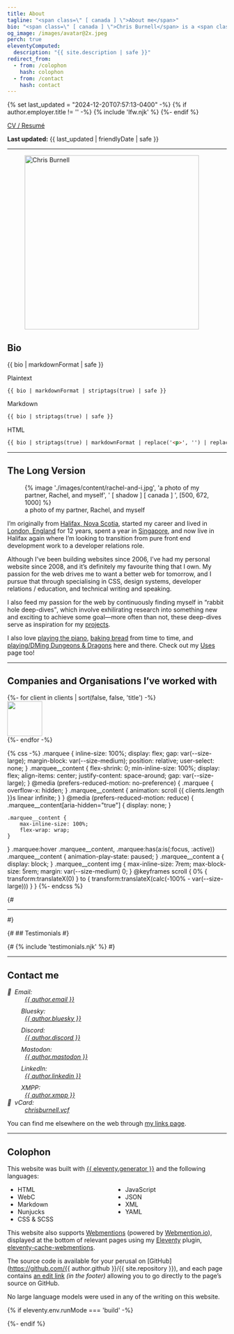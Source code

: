 ```yaml
---
title: About
tagline: "<span class=\" [ canada ] \">About me</span>"
bio: "<span class=\" [ canada ] \">Chris Burnell</span> is a <span class=\" [ canada ] \">Canadian</span> Front End Developer / Software Engineer. He was a dedicated volunteer Organiser for the [State of the Browser](https://stateofthebrowser.com) conference from 2018 to 2024, having brought together over 50 leading speakers to the delight of 150+ attendees each year. He’s [“Ravenous for CSS”](https://chrisburnell.com/tag/css/), often found [rabbit-hole deep-diving](https://chrisburnell.com/projects/), and his [Webmention Plugin](https://chrisburnell.com/eleventy-cache-webmentions/) for [Eleventy](https://11ty.dev) helps people connect across the [Fediverse](https://en.wikipedia.org/wiki/Fediverse) and [IndieWeb](https://indieweb.org)."
og_image: /images/avatar@2x.jpeg
perch: true
eleventyComputed:
  description: "{{ site.description | safe }}"
redirect_from:
  - from: /colophon
    hash: colophon
  - from: /contact
    hash: contact
---
```

{% set last_updated = "2024-12-20T07:57:13-0400" -%}
{% if author.employer.title != '' -%}
    {% include 'lfw.njk' %}
{%- endif %}

<p class=" [ center  inline-center ] "><a href="https://chrisburnell.com/cv/" class=" [ button ] ">CV / Resumé</a></p>

<p class=" [ center  inline-center ] "><strong>Last updated:</strong> <time datetime="{{ last_updated | rfc3339Date }}">{{ last_updated | friendlyDate | safe }}</time></p>

<hr>

<figure class=" [ overflow ] ">
    <img src="/images/avatar@4x.jpeg" alt="Chris Burnell" class=" [ shadow ] [ canada ] " width="400" height="400" loading="lazy" decoding="async">
</figure>

## Bio

{{ bio | markdownFormat | safe }}

<c-details>
<summary>Plaintext</summary>

```text
{{ bio | markdownFormat | striptags(true) | safe }}
```

</c-details>

<c-details>
<summary>Markdown</summary>

```markdown
{{ bio | striptags(true) | safe }}
```

</c-details>

<c-details>
<summary>HTML</summary>

```html
{{ bio | striptags(true) | markdownFormat | replace('<p>', '') | replace('</p>', '') | safe }}
```

</c-details>

<hr>

## The Long Version

<figure>
    {% image './images/content/rachel-and-i.jpg', 'a photo of my partner, Rachel, and myself', ' [ shadow ] [ canada ] ', [500, 672, 1000] %}
    <figcaption>a photo of my partner, Rachel, and myself</figcaption>
</figure>

I’m originally from [<span class=" [ canada ] ">Halifax, Nova Scotia</span>](https://www.openstreetmap.org/#map=13/44.6463/-63.6162), started my career and lived in [London, England](https://www.openstreetmap.org/#map=10/51.4898/-0.0882) for 12 years, spent a year in [Singapore](https://www.openstreetmap.org/#map=14/1.3156/103.9425), and now live in Halifax again where I’m looking to transition from pure front end development work to a developer relations role.

Although I’ve been building websites since 2006, I’ve had my personal website since 2008, and it’s definitely my favourite thing that I own. My passion for the web drives me to want a better web for tomorrow, and I pursue that through specialising in CSS, design systems, developer relations / education, and technical writing and speaking.

I also feed my passion for the web by continuously finding myself in <q>rabbit hole deep-dives</q>, which involve exhilirating research into something new and exciting to achieve some goal—more often than not, these deep-dives serve as inspiration for my [projects](https://chrisburnell.com/projects/).

I also love <a href="https://chrisburnell.com/note/1510316111/" title="this link is a joke">playing the piano</a>, [baking bread](https://chrisburnell.com/note/1574856597/) from time to time, and [playing/DMing Dungeons & Dragons](https://chrisburnell.com/projects/#personal-projects) here and there. Check out my [Uses](/uses/) page too!

<hr>

<h2 id="clients">Companies and Organisations I’ve worked with</h2>

<div class=" [ marquee ] ">
    <div class=" [ marquee__content ] ">
        {%- for client in clients | sort(false, false, 'title') -%}
            <article>
                <a href="{{ client.url }}" title="{{ client.title | safe }}" rel="external noopener">
                    <img src="/images/content/{{ client.image }}"{% if client.darkInvert %} class="dark-invert-colors"{% endif %} alt="" height="80">
                </a>
            </article>
        {%- endfor -%}
    </div>
    <div class=" [ marquee__content ] " aria-hidden="true" hidden>
        {%- for client in clients | sort(false, false, 'title') -%}
            <article>
                <a href="{{ client.url }}" title="{{ client.title | safe }}" rel="external noopener" tabindex="-1">
                    <img src="/images/content/{{ client.image }}"{% if client.darkInvert %} class="dark-invert-colors"{% endif %} alt="" height="80">
                </a>
            </article>
        {%- endfor -%}
    </div>
</div>

{% css -%}
.marquee {
    inline-size: 100%;
    display: flex;
    gap: var(--size-large);
    margin-block: var(--size-medium);
    position: relative;
    user-select: none;
}
.marquee__content {
    flex-shrink: 0;
    min-inline-size: 100%;
    display: flex;
    align-items: center;
    justify-content: space-around;
    gap: var(--size-large);
}
@media (prefers-reduced-motion: no-preference) {
    .marquee {
        overflow-x: hidden;
    }
    .marquee__content {
        animation: scroll {{ clients.length }}s linear infinite;
    }
}
@media (prefers-reduced-motion: reduce) {
    .marquee__content[aria-hidden="true"] {
        display: none;
    }

    .marquee__content {
        max-inline-size: 100%;
        flex-wrap: wrap;
    }
}
.marquee:hover .marquee__content,
.marquee:has(a:is(:focus, :active)) .marquee__content  {
    animation-play-state: paused;
}
.marquee__content a {
    display: block;
}
.marquee__content img {
    max-inline-size: 7rem;
    max-block-size: 5rem;
    margin: var(--size-medium) 0;
}
@keyframes scroll {
    0% {
        transform:translateX(0)
    }
    to {
        transform:translateX(calc(-100% - var(--size-large)))
    }
}
{%- endcss %}

{# <hr> #}

{# ## Testimonials #}

{# {% include 'testimonials.njk' %} #}

<hr>

<h2 id="contact">Contact me</h2>

<address>
    <dl>
        <dt><c-emoji style="margin-inline-end: 1ex;">📧</c-emoji>Email:</dt>
        <dd><a href="mailto:{{ author.email }}" class=" [ canada ] ">{{ author.email }}</a></dd>
        <dt><c-emoji><svg width="24" height="24" aria-hidden="true" focusable="false" style="margin-inline-end: 1ex;"><use href="#svg--bluesky"></use></svg></c-emoji>Bluesky:</dt>
        <dd><a href="https://bsky.app/profile/{{ author.bluesky }}" class=" [ canada ] " title="{{ author.name }} on Bluesky">{{ author.bluesky }}</a></dd>
        <dt><c-emoji><svg width="24" height="24" aria-hidden="true" focusable="false" style="margin-inline-end: 1ex;"><use href="#svg--discord"></use></svg></c-emoji>Discord:</dt>
        <dd><a href="https://discordapp.com/users/{{ author.discord_id }}" class=" [ canada ] " title="{{ author.name }} on Discord">{{ author.discord }}</a></dd>
        <dt><c-emoji><svg width="24" height="24" aria-hidden="true" focusable="false" style="margin-inline-end: 1ex;"><use href="#svg--mastodon"></use></svg></c-emoji>Mastodon:</dt>
        <dd><a href="https://{{ author.mastodon_domain }}/@{{ author.mastodon.split('@')[1] }}" class=" [ canada ] " title="{{ author.name }} on Mastodon">{{ author.mastodon }}</a></dd>
        <dt><c-emoji><svg width="24" height="24" aria-hidden="true" focusable="false" style="margin-inline-end: 1ex;"><use href="#svg--linkedin"></use></svg></c-emoji>LinkedIn:</dt>
        <dd><a href="https://www.linkedin.com/in/{{ author.linkedin }}" class=" [ canada ] " title="{{ author.name }} on LinkedIn">{{ author.linkedin }}</a></dd>
        <dt><c-emoji><svg width="24" height="24" aria-hidden="true" focusable="false" style="margin-inline-end: 1ex;"><use href="#svg--xmpp"></use></svg></c-emoji>XMPP:</dt>
        <dd><a href="xmpp:{{ author.xmpp }}" class=" [ canada ] " title="{{ author.name }} on XMPP">{{ author.xmpp }}</a></dd>
        <dt><c-emoji style="margin-inline-end: 1ex;">🪪</c-emoji>vCard:</dt>
        <dd><a href="/chrisburnell.vcf" class=" [ canada ] ">chrisburnell.vcf</a></dd>
    </dl>
</address>

You can find me elsewhere on the web through [my links page](/links/).

<hr>

## Colophon

This website was built with [{{ eleventy.generator }}](https://11ty.dev) and the following languages:

<ul style="column-count: 2;">
    <li>HTML</li>
    <li>WebC</li>
    <li>Markdown</li>
    <li>Nunjucks</li>
    <li>CSS & SCSS</li>
    <li>JavaScript</li>
    <li>JSON</li>
    <li>XML</li>
    <li>YAML</li>
</ul>

This website also supports [Webmentions](https://indieweb.org/webmention) (powered by [Webmention.io](https://webmention.io)), displayed at the bottom of relevant pages using my [Eleventy](https://11ty.dev) plugin, [eleventy-cache-webmentions](/eleventy-cache-webmentions/).

The source code is available for your perusal on [GitHub](https://github.com/{{ author.github }}/{{ site.repository }}), and each page contains [an edit link](#edit) *(in the footer)* allowing you to go directly to the page’s source on GitHub.

No large language models were used in any of the writing on this website.

{% if eleventy.env.runMode === 'build' -%}
    <div id="wcb" class="carbonbadge wcb-d"></div>
    <script src="https://unpkg.com/website-carbon-badges@1.1.3/b.min.js" defer></script>
{%- endif %}
